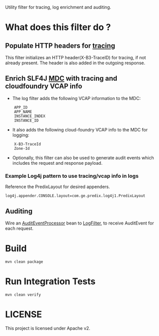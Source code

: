 Utility filter for tracing, log enrichment and auditing.

# What does this filter do ?
## Populate HTTP headers for [tracing](opentracing.io)
This filter initializes an HTTP header(X-B3-TraceID) for tracing, if not already present. The header is also added in the outgoing response.
## Enrich SLF4J [MDC](https://logback.qos.ch/manual/mdc.html) with tracing and cloudfoundry VCAP info
* The log filter adds the following VCAP information to the MDC:
```
    APP_ID
    APP_NAME
    INSTANCE_INDEX
    INSTANCE_ID
```
* It also adds the following cloud-foundry VCAP info to the MDC for logging:
```
    X-B3-TraceId
    Zone-Id
```
* Optionally, this filter can also be used to generate audit events which includes the request and response payload.

### Example Log4j pattern to use tracing/vcap info in logs
Reference the PredixLayout for desired appenders.
```
log4j.appender.CONSOLE.layout=com.ge.predix.log4j1.PredixLayout
```

## Auditing
Wire an [AuditEventProcessor](src/main/java/com/ge/predix/audit/AuditEventProcessor.java) bean to 
[LogFilter](src/main/java/com/ge/predix/log/filter/LogFilter.java), to receive AuditEvent for each request.


# Build
```
mvn clean package
```

# Run Integration Tests
```
mvn clean verify
```

# LICENSE
This project is licensed under Apache v2.
